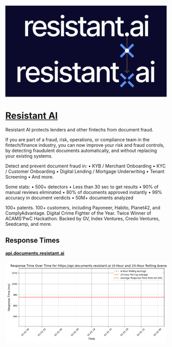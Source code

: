 [![Visit Resistant AI](imagePreview.png)](https://resistant.ai)

# [Resistant AI](https://resistant.ai)

Resistant AI protects lenders and other fintechs from document fraud.

If you are part of a fraud, risk, operations, or compliance team in the fintech/finance industry, you can now improve your risk and fraud controls, by detecting fraudulent documents automatically, and without replacing your existing systems.

Detect and prevent document fraud in:
• KYB / Merchant Onboarding
• KYC / Customer Onboarding
• Digital Lending / Mortgage Underwriting
• Tenant Screening
• And more.

Some stats:
• 500+ detectors
• Less than 30 sec to get results
• 90% of manual reviews eliminated
• 80% of documents approved instantly
• 99% accuracy in document verdicts
• 50M+ documents analyzed

100+ patents. 100+ customers, including Payoneer, Habito, Planet42, and ComplyAdvantage. Digital Crime Fighter of the Year. Twice Winner of ACAMS'PwC Hackathon. Backed by GV, Index Ventures, Credo Ventures, Seedcamp, and more.

## Response Times

#### [api.documents.resistant.ai](https://api.documents.resistant.ai)

![api.documents.resistant.ai](response-time-charts/6170692e646f63756d656e74732e726573697374616e742e6169.png)
